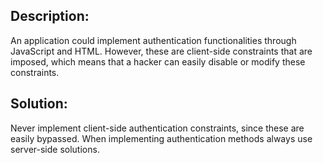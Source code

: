 ## Description:

An application could implement authentication functionalities through JavaScript and HTML.
However, these are client-side constraints that are imposed, which means that a hacker
can easily disable or modify these constraints.

## Solution:

Never implement client-side authentication constraints, since these are easily bypassed.
When implementing authentication methods always use server-side solutions.
